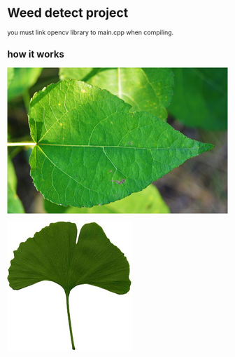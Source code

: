 # Weed detect project
you must link opencv library to main.cpp when compiling.

## how it works


<img src="/leaf_image/leaf3.jpg">


![Alt text](/leaf_image/leaf7.jpg)
